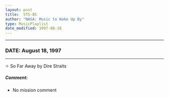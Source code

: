```yaml
---
layout: post
title:  STS-85
author: "NASA: Music to Wake Up By"
type: MusicPlaylist
date_modified: 1997-08-18
---
```


----
### DATE: August 18, 1997
----
✧ So Far Away by Dire Straits

##### Comment:
* No mission comment
